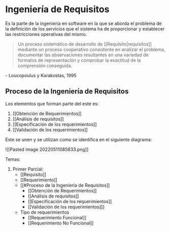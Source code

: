 # Ingeniería de Requisitos
Es la parte de la ingeniería en software en la que se aborda el problema de la definición de los servicios que el sistema ha de proporcionar y establecer las restricciones operativas del mismo. 

>Un proceso sistemático de desarrollo de [[Requisito|requisitos]] mediante un proceso cooperativo consistente en analizar el problema, documentar las observaciones resultantes en una variedad de formatos de representación y comprobar la exactitud de la comprensión conseguida. 

\- Loucopoulus y Karakostas, 1995

## Proceso de la Ingeniería de Requisitos
Los elementos que forman parte del este es:
1. [[Obtención de Requerimientos]]
2. [[Análisis de requisitos]]
3. [[Especificación de los requerimientos]]
4. [[Validación de los requerimientos]]

Este se unen y se utilizan como se identifica en el siguiente diagrama: 

![[Pasted image 20220511085833.png]]


Temas:
1. Primer Parcial:
	- [[Requisito]]
	- [[Requerimiento]]
	- [[#Proceso de la Ingeniería de Requisitos]]
		- [[Obtención de Requerimientos]]
		- [[Análisis de requisitos]]
		- [[Especificación de los requerimientos]]
		- [[Validación de los requerimientos]]}
	- Tipo de requerimientos
		- [[Requerimiento Funcional]]
		- [[Requerimiento No Funcional]]
